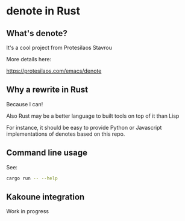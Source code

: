 # denote in Rust

## What's denote?

It's a cool project from Protesilaos Stavrou

More details here:

https://protesilaos.com/emacs/denote

## Why a rewrite in Rust

Because I can!

Also Rust may be a better language to built tools on top of it than Lisp

For instance, it should be easy to provide Python or Javascript implementations
of denotes based on this repo.

## Command line usage

See:

```bash
cargo run -- --help
```

## Kakoune integration

Work in progress


